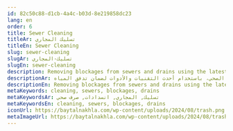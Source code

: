 ```yaml
---
id: 82c50c88-d1cb-4a4c-b03d-8e219858dc23
lang: en
order: 6
title: Sewer Cleaning
titleAr: تسليك المجاري
titleEn: Sewer Cleaning
slug: sewer-cleaning
slugAr: تسليك-المجاري
slugEn: sewer-cleaning
description: Removing blockages from sewers and drains using the latest techniques and tools to ensure water flow.
descriptionAr: إزالة الانسدادات من المجاري والصرف الصحي، باستخدام أحدث التقنيات والأدوات لضمان تدفق المياه.
descriptionEn: Removing blockages from sewers and drains using the latest techniques and tools to ensure water flow.
metaKeywords: cleaning, sewers, blockages, drains
metaKeywordsAr: تسليك, المجاري, انسدادات, صرف صحي
metaKeywordsEn: cleaning, sewers, blockages, drains
iconUrl: https://baytalnakhla.com/wp-content/uploads/2024/08/trash.png
metaImageUrl: https://baytalnakhla.com/wp-content/uploads/2024/08/trash.png
---
```

